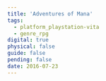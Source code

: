```yaml
---
title: 'Adventures of Mana'
tags:
  - platform_playstation-vita
  - genre_rpg
digital: true
physical: false
guide: false
pending: false
date: 2016-07-23
---
```

